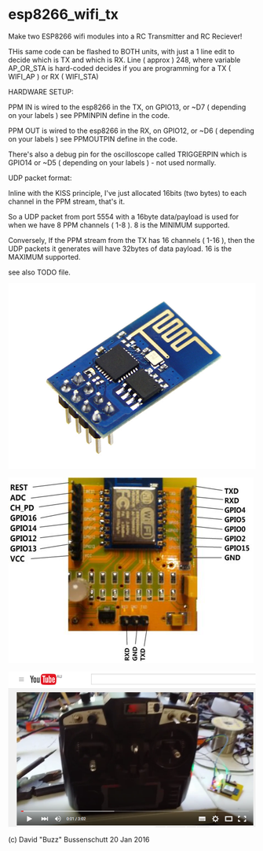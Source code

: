 # esp8266_wifi_tx
Make two ESP8266 wifi modules into a RC Transmitter and RC Reciever!

THis same code can be flashed to BOTH units, with just a 1 line edit to decide which is TX and which is RX.
Line ( approx ) 248, where variable AP_OR_STA is hard-coded decides if you are programming for a TX ( WIFI_AP ) or RX ( WIFI_STA) 

HARDWARE SETUP:

PPM IN is wired to the esp8266 in the TX, on GPIO13, or ~D7 ( depending on your labels ) see PPMINPIN define in the code.

PPM OUT is wired to the esp8266 in the RX, on GPIO12, or ~D6 ( depending on your labels ) see PPMOUTPIN define in the code.

There's also a debug pin for the oscilloscope called TRIGGERPIN which is GPIO14  or ~D5 ( depending on your labels ) - not used normally. 

UDP packet format: 

Inline with the KISS principle, I've just allocated 16bits (two bytes) to each channel in the PPM stream, that's it.    

So a UDP packet from port 5554 with a 16byte data/payload is used for when we have 8 PPM channels ( 1-8 ).  8 is the MINIMUM supported.  

Conversely, If the PPM stream from the TX has 16 channels ( 1-16 ), then the UDP packets it generates will have 32bytes of data payload.  16 is the MAXIMUM supported.

see also TODO file.

![Classic ESP8266 module](/web/esp8266.jpg?raw=true "Classic ESP8266 module")

![Example Dev PCB with ESP8266 module](/web/s-l500.jpg?raw=true "Example Dev PCB with ESP8266 module]")

[![See a video of the prototype here!](/web/youtube.png)](https://www.youtube.com/watch?v=6-0GJ21oUO4&spfreload=10)


(c) David "Buzz" Bussenschutt  20 Jan 2016